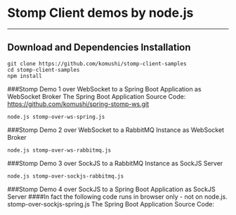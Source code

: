 # Stomp Client demos by node.js


----------
Download and Dependencies Installation
-------------
```
git clone https://github.com/komushi/stomp-client-samples
cd stomp-client-samples
npm install
```

###Stomp Demo 1 over WebSocket to a Spring Boot Application as WebSocket Broker
The Spring Boot Application Source Code:
https://github.com/komushi/spring-stomp-ws.git
```
node.js stomp-over-ws-spring.js
```

###Stomp Demo 2 over WebSocket to a RabbitMQ Instance as WebSocket Broker
```
node.js stomp-over-ws-rabbitmq.js
```

###Stomp Demo 3 over SockJS to a RabbitMQ Instance as SockJS Server
```
node.js stomp-over-sockjs-rabbitmq.js
```

###Stomp Demo 4 over SockJS to a Spring Boot Application as SockJS Server
####In fact the following code runs in browser only - not on node.js.
stomp-over-sockjs-spring.js
The Spring Boot Application Source Code:

